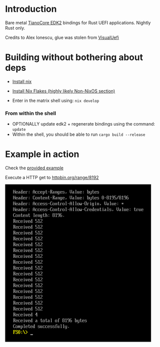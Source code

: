 # Introduction

Bare metal [TianoCore EDK2](https://github.com/tianocore/edk2) bindings for Rust UEFI applications.
Nightly Rust only.

Credits to Alex Ionescu, glue was stolen from [VisualUefi](https://github.com/ionescu007/VisualUefi)

# Building without bothering about deps

- [Install nix](https://nix.dev/tutorials/install-nix)
- [Install Nix Flakes (highly likely Non-NixOS section)](https://nixos.wiki/wiki/Flakes)

- Enter in the matrix shell using: `nix develop`

### From within the shell

- OPTIONALLY update edk2 + regenerate bindings using the command: `update`
- Within the shell, you should be able to run `cargo build --release`

# Example in action

Check the [provided example](./example/)

Execute a HTTP get to [httpbin.org/range/8192](https://httpbin.org/#/Dynamic_data/get_range__numbytes_)

![wtf](./example.png)
